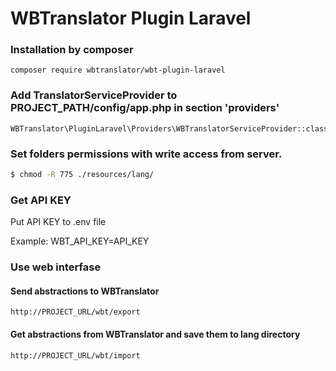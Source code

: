 # WBTranslator Plugin Laravel
### Installation by composer
```
composer require wbtranslator/wbt-plugin-laravel
```
### Add TranslatorServiceProvider to PROJECT_PATH/config/app.php in section 'providers'
```
WBTranslator\PluginLaravel\Providers\WBTranslatorServiceProvider::class 
```
### Set folders permissions with write access from server.
```sh
$ chmod -R 775 ./resources/lang/
```
### Get API KEY
Put API KEY to .env file

Example: WBT_API_KEY=API_KEY

### Use web interfase
#### Send abstractions to WBTranslator
```	
http://PROJECT_URL/wbt/export 
```
#### Get abstractions from WBTranslator and save them to lang directory
```	
http://PROJECT_URL/wbt/import
```
